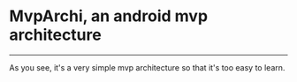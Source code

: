# MvpArchi, an android mvp architecture
---------------------------------

As you see, it's a very simple mvp architecture so that it's too easy to learn.


